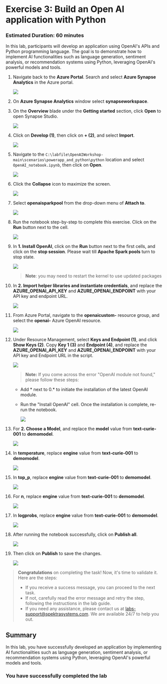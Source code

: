 # Exercise 3: Build an Open AI application with Python

### Estimated Duration: 60 minutes

In this lab, participants will develop an application using OpenAI's APIs and Python programming language. The goal is to demonstrate how to implement AI functionalities such as language generation, sentiment analysis, or recommendation systems using Python, leveraging OpenAI's powerful models and tools.

1. Navigate back to the **Azure Portal**. Search and select **Azure Synapse Analytics** in the Azure portal.

      ![](images/p2.png)

1. On **Azure Synapse Analytics** window select **synapseworkspace<inject key="DeploymentID" enableCopy="false"/>**.   

1. On the **Overview** blade under the **Getting started** section, click **Open** to open Synapse Studio.
     
     ![](../openai_batch_pipeline/images/image(9).png)
    
1. Click on **Develop (1)**, then click on **+ (2)**, and select **Import**.

    ![](images/import-note.png)

1. Navigate to the `C:\labfile\OpenAIWorkshop-main\scenarios\powerapp_and_python\python` location and select `OpenAI_notebook.ipynb`, then click on **Open**.

     ![](images/notebook.png)

1. Click the **Collapse** icon to maximize the screen.

    ![](images/close-1.png)

1. Select **openaisparkpool** from the drop-down menu of **Attach to**.

    ![](images/openai-sparkpool(1).png)

1. Run the notebook step-by-step to complete this exercise. Click on the **Run** button next to the cell.

     ![](images/download.png)

1. In **1. Install OpenAI**, click on the **Run** button next to the first cells, and click on the **stop session**. Please wait till **Apache Spark pools** turn to stop state. 

     ![](images/run-python1.png)

      > **Note**: you may need to restart the kernel to use updated packages

1. In **2. Import helper libraries and instantiate credentials**, and replace the **AZURE_OPENAI_API_KEY** and **AZURE_OPENAI_ENDPOINT** with your API key and endpoint URL.

     ![](images/key-endpoint.png)
   
1. From Azure Portal, navigate to the **openaicustom-<inject key="DeploymentID" enableCopy="false"/>** resource group, and select the **openai-<inject key="DeploymentID" enableCopy="false"/>** Azure OpenAI resource.

    ![](images/openai-resource.png)

1. Under Resource Management, select **Keys and Endpoint (1)**, and click **Show Keys (2)**. Copy **Key 1 (3)** and **Endpoint (4)**, and replace the **AZURE_OPENAI_API_KEY** and **AZURE_OPENAI_ENDPOINT** with your API key and Endpoint URL in the script.

   ![](images/p22.png)
     
    > **Note:** If you come across the error "OpenAI module not found," please follow these steps:

     - Add * next to 0.* to initiate the installation of the latest OpenAI module.

     - Run the "Install OpenAI" cell.
Once the installation is complete, re-run the notebook.

          ![](images/pip-install.png)

1. For **2. Choose a Model**, and replace the **model** value from **text-curie-001** to **demomodel**.

    ![](images/choosemodel.png)

1. In **temperature**, replace **engine** value from **text-curie-001** to **demomodel**.

     ![](images/temp.png)

1. In **top_p**, replace **engine** value from **text-curie-001** to **demomodel**.

     ![](images/top-p.png)

1. For **n**, replace **engine** value from **text-curie-001** to **demomodel**.

     ![](images/n.png)

1. In **logprobs**, replace **engine** value from **text-curie-001** to **demomodel**.

     ![](images/logprobs.png)

1. After running the notebook successfully, click on **Publish all**.

     ![](images/publish.png)

1. Then click on **Publish** to save the changes. 

    ![](images/publish-1.png)

<validation step="f943c5b3-b07a-4779-bc2f-9e13ee01378a" />

> **Congratulations** on completing the task! Now, it's time to validate it. Here are the steps:
> - If you receive a success message, you can proceed to the next task.
> - If not, carefully read the error message and retry the step, following the instructions in the lab guide. 
> - If you need any assistance, please contact us at labs-support@spektrasystems.com. We are available 24/7 to help you out.

## Summary

In this lab, you have successfully developed an application by implementing AI functionalities such as language generation, sentiment analysis, or recommendation systems using Python, leveraging OpenAI's powerful models and tools.

### You have successfully completed the lab

